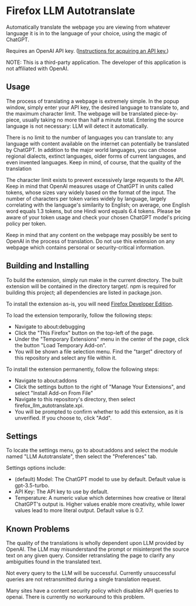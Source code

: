 # Firefox LLM Autotranslate

Automatically translate the webpage you are viewing from whatever language it is
in to the language of your choice, using the magic of ChatGPT.

Requires an OpenAI API key. ([Instructions for acquiring an API key.](https://gptforwork.com/help/knowledge-base/create-openai-api-key))

NOTE: This is a third-party application. The developer of this application is
not affiliated with OpenAI.

## Usage
The process of translating a webpage is extremely simple. In the popup window,
simply enter your API key, the desired language to translate to, and the maximum
character limit. The webpage will be translated piece-by-piece, usually taking
no more than half a minute total. Entering the source language is not necessary:
LLM will detect it automatically.

There is no limit to the number of languages you can translate to: any language
with content available on the internet can potentially be translated by ChatGPT.
In addition to the major world languages, you can choose regional dialects,
extinct languages, older forms of current languages, and even invented
languages. Keep in mind, of course, that the quality of the translation 

The character limit exists to prevent excessively large requests to the API.
Keep in mind that OpenAI measures usage of ChatGPT in units called tokens, whose
sizes vary widely based on the format of the input. The number of characters per
token varies widely by language, largely correlating with the language's
similarity to English; on average, one English word equals 1.3 tokens, but one
Hindi word equals 6.4 tokens. Please be aware of your token usage and check your
chosen ChatGPT model's pricing policy per token.

Keep in mind that any content on the webpage may possibly be sent to OpenAI in
the process of translation. Do not use this extension on any webpage which
contains personal or security-critical information.

## Building and Installing

To build the extension, simply run make in the current directory. The built
extension will be contained in the directory target/. npm is required for
building this project; all dependencies are listed in package.json.

To install the extension as-is, you will need [Firefox Developer
Edition](https://www.mozilla.org/en-US/firefox/developer/).

To load the extension temporarily, follow the following steps:

- Navigate to about:debugging
- Click the "This Firefox" button on the top-left of the page.
- Under the "Temporary Extensions" menu in the center of the page, click the
  button "Load Temporary Add-on".
- You will be shown a file selection menu. Find the "target" directory of this
  repository and select any file within it.

To install the extension permanently, follow the following steps:

- Navigate to about:addons
- Click the settings button to the right of "Manage Your Extensions", and select
  "Install Add-on From File"
- Navigate to this repository's directory, then select
  firefox\_llm\_autotranslate.xpi. 
- You will be prompted to confirm whether to add this extension, as it is
  unverified. If you choose to, click "Add".

## Settings

To locate the settings menu, go to about:addons and select the module named "LLM
Autotranslate", then select the "Preferences" tab.

Settings options include:

- (default) Model: The ChatGPT model to use by default. Default value is
  gpt-3.5-turbo.
- API Key: The API key to use by default.
- Temperature: A numeric value which determines how creative or literal
  ChatGPT's output is. Higher values enable more creativity, while lower values
  lead to more literal output. Default value is 0.7.

## Known Problems

The quality of the translations is wholly dependent upon LLM provided by OpenAI.
The LLM may misunderstand the prompt or misinterpret the source text on any
given query. Consider retranslating the page to clarify any ambiguities found in
the translated text.

Not every query to the LLM will be successful. Currently unsuccessful queries
are not retransmitted during a single translation request.

Many sites have a content security policy which disables API queries to openai.
There is currently no workaround to this problem.
